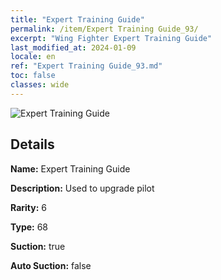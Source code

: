 ```yaml
---
title: "Expert Training Guide"
permalink: /item/Expert Training Guide_93/
excerpt: "Wing Fighter Expert Training Guide"
last_modified_at: 2024-01-09
locale: en
ref: "Expert Training Guide_93.md"
toc: false
classes: wide
---
```



 ![Expert Training Guide](/images/item/Expert_Training_Guide_p.png)



## Details

 **Name:** Expert Training Guide 

 **Description:** Used to upgrade pilot

 **Rarity:** 6 

 **Type:** 68 

 **Suction:** true 

 **Auto Suction:** false 


